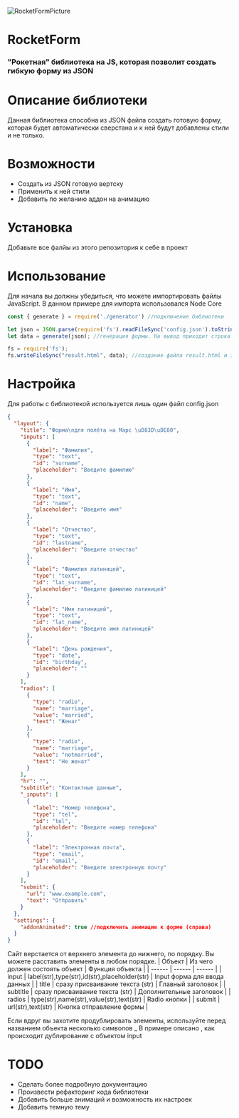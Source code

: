 ![RocketFormPicture](https://user-images.githubusercontent.com/49750349/123769717-eb924a00-d90c-11eb-8f96-c57655366f0a.png)
# RocketForm

<h3>
"Рокетная" библиотека на JS, 
которая позволит создать гибкую форму из JSON
</h3>

# Описание библиотеки
Данная библиотека способна из JSON файла создать готовую форму, которая будет автоматически сверстана и к ней будут добавлены стили и не только.

# Возможности
- Создать из JSON готовую вертску
- Применить к ней стили
- Добавить по желанию аддон на анимацию

# Установка
Добавьте все фалйы из этого репозитория к себе в проект

# Использование
Для начала вы должны убедиться, что можете импортировать файлы JavaScript.
В данном примере для импорта использовался Node Core

```js
const { generate } = require('./generator') //подключение библиотеки

let json = JSON.parse(require('fs').readFileSync('config.json').toString()); //подключение json 
let data = generate(json); //генерация формы. На вывод приходит строка с готовой версткой 

fs = require('fs');
fs.writeFileSync("result.html", data); //создание файла result.html и заполнение готовой версткой
```

# Настройка
Для работы с библиотекой используется лишь один файл config.json

```json
{
  "layout": {
    "title": "Форма\nдля полёта на Марс \uD83D\uDE80",
    "inputs": [
      {
        "label": "Фамилия",
        "type": "text",
        "id": "surname",
        "placeholder": "Введите фамилию"
      },
      {
        "label": "Имя",
        "type": "text",
        "id": "name",
        "placeholder": "Введите имя"
      },
      {
        "label": "Отчество",
        "type": "text",
        "id": "lastname",
        "placeholder": "Введите отчество"
      },
      {
        "label": "Фамилия латиницей",
        "type": "text",
        "id": "lat_surname",
        "placeholder": "Введите фамилию латиницей"
      },
      {
        "label": "Имя латиницей",
        "type": "text",
        "id": "lat_name",
        "placeholder": "Введите имя латиницей"
      },
      {
        "label": "День рождения",
        "type": "date",
        "id": "birthday",
        "placeholder": ""
      }
    ],
    "radios": [
      {
        "type": "radio",
        "name": "marriage",
        "value": "married",
        "text": "Женат"
      },
      {
        "type": "radio",
        "name": "marriage",
        "value": "notmarried",
        "text": "Не женат"
      }
    ],
    "hr": "",
    "subtitle": "Контактные данные",
    "_inputs": [
      {
        "label": "Номер телефона",
        "type": "tel",
        "id": "tel",
        "placeholder": "Введите номер телефона"
      },
      {
        "label": "Электронная почта",
        "type": "email",
        "id": "email",
        "placeholder": "Введите электронную почту"
      }
    ],
    "submit": {
      "url": "www.example.com",
      "text": "Отправить"
    }
  },
  "settings": {
    "addonAnimated": true //подключить анимацию к форме (справа)
  }
}
```
Сайт верстается от верхнего элемента до нижнего, по порядку. Вы можете расставить элементы в любом порядке.
| Объект | Из чего должен состоять объект | Функция объекта |
| ------ | ------ | ------ |
| input | label(str),type(str),id(str),placeholder(str) | Input форма для ввода данных |
| title | сразу присваивание текста (str) | Главный заголовок |
| subtitle | сразу присваивание текста (str) | Дополнительные заголовок |
| radios | type(str),name(str),value(str),text(str) | Radio кнопки |
| submit | url(str),text(str) | Кнопка отправление формы |

Если вдруг вы захотите продублировать элементы, используйте перед названием объекта несколько символов _
В примере описано , как происходит дублирование с объектом input

# TODO
- Сделать более подробную документацию
- Произвести рефакторинг кода библиотеки
- Добавить больше анимаций и возможность их настроек
- Добавить темную тему
